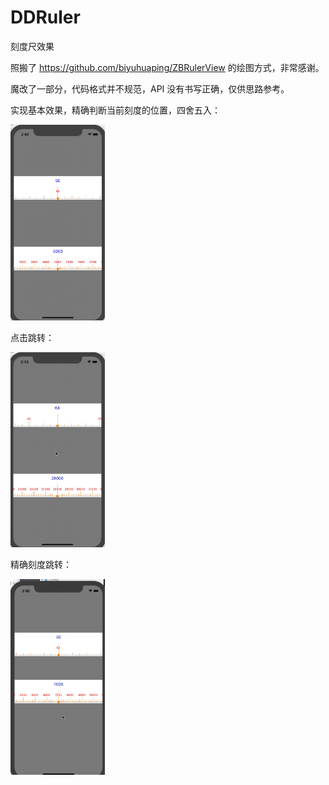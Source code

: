 # DDRuler
刻度尺效果



照搬了 https://github.com/biyuhuaping/ZBRulerView 的绘图方式，非常感谢。

魔改了一部分，代码格式并不规范，API 没有书写正确，仅供思路参考。



实现基本效果，精确判断当前刻度的位置，四舍五入：

<img src="./demo1.gif" width="30%" height="30%">

点击跳转：

<img src="./demo2.gif" width="30%" height="30%">


精确刻度跳转：

<img src="./demo3.gif" width="30%" height="30%">


